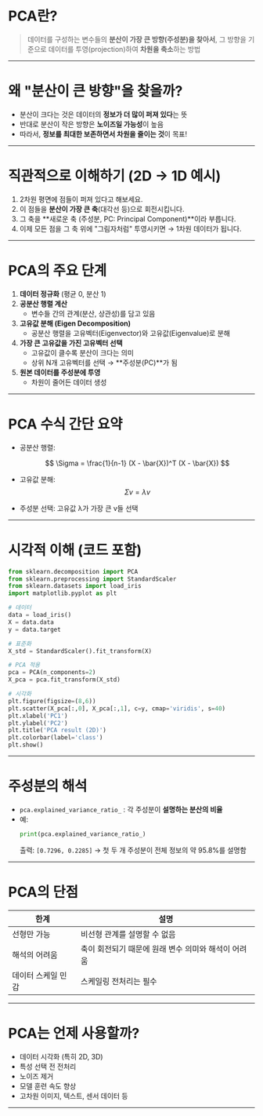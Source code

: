 # PCA란?

> 데이터를 구성하는 변수들의 **분산이 가장 큰 방향(주성분)을 찾아서**, 그 방향을 기준으로 데이터를 투영(projection)하여 **차원을 축소**하는 방법

---

# 왜 "분산이 큰 방향"을 찾을까?

- 분산이 크다는 것은 데이터의 **정보가 더 많이 퍼져 있다**는 뜻
- 반대로 분산이 작은 방향은 **노이즈일 가능성**이 높음
- 따라서, **정보를 최대한 보존하면서 차원을 줄이는 것**이 목표!

---

# 직관적으로 이해하기 (2D → 1D 예시)

1. 2차원 평면에 점들이 퍼져 있다고 해보세요.
2. 이 점들을 **분산이 가장 큰 축**(대각선 등)으로 회전시킵니다.
3. 그 축을 **새로운 축 (주성분, PC: Principal Component)**이라 부릅니다.
4. 이제 모든 점을 그 축 위에 "그림자처럼" 투영시키면 → 1차원 데이터가 됩니다.

---

# PCA의 주요 단계

1. **데이터 정규화** (평균 0, 분산 1)
2. **공분산 행렬 계산**
   - 변수들 간의 관계(분산, 상관성)를 담고 있음
3. **고유값 분해 (Eigen Decomposition)**
   - 공분산 행렬을 고유벡터(Eigenvector)와 고유값(Eigenvalue)로 분해
4. **가장 큰 고유값을 가진 고유벡터 선택**
   - 고유값이 클수록 분산이 크다는 의미
   - 상위 N개 고유벡터를 선택 → **주성분(PC)**가 됨
5. **원본 데이터를 주성분에 투영**
   - 차원이 줄어든 데이터 생성

---

# PCA 수식 간단 요약

- 공분산 행렬:  
  
  $$
  \Sigma = \frac{1}{n-1} (X - \bar{X})^T (X - \bar{X})
  $$
  
- 고유값 분해:  
  $$
  \Sigma v = \lambda v
  $$
- 주성분 선택: 고유값 λ가 가장 큰 v들 선택

---

# 시각적 이해 (코드 포함)

```python
from sklearn.decomposition import PCA
from sklearn.preprocessing import StandardScaler
from sklearn.datasets import load_iris
import matplotlib.pyplot as plt

# 데이터
data = load_iris()
X = data.data
y = data.target

# 표준화
X_std = StandardScaler().fit_transform(X)

# PCA 적용
pca = PCA(n_components=2)
X_pca = pca.fit_transform(X_std)

# 시각화
plt.figure(figsize=(8,6))
plt.scatter(X_pca[:,0], X_pca[:,1], c=y, cmap='viridis', s=40)
plt.xlabel('PC1')
plt.ylabel('PC2')
plt.title('PCA result (2D)')
plt.colorbar(label='class')
plt.show()
```

---

# 주성분의 해석

- `pca.explained_variance_ratio_` : 각 주성분이 **설명하는 분산의 비율**
- 예:
  ```python
  print(pca.explained_variance_ratio_)
  ```
  출력: `[0.7296, 0.2285]` → 첫 두 개 주성분이 전체 정보의 약 95.8%를 설명함

---

# PCA의 단점

| 한계 | 설명 |
|------|------|
| 선형만 가능 | 비선형 관계를 설명할 수 없음 |
| 해석의 어려움 | 축이 회전되기 때문에 원래 변수 의미와 해석이 어려움 |
| 데이터 스케일 민감 | 스케일링 전처리는 필수 |

---

# PCA는 언제 사용할까?

- 데이터 시각화 (특히 2D, 3D)
- 특성 선택 전 전처리
- 노이즈 제거
- 모델 훈련 속도 향상
- 고차원 이미지, 텍스트, 센서 데이터 등

---

